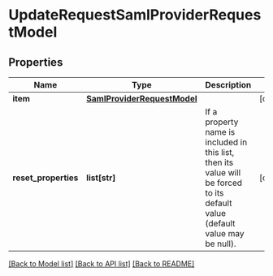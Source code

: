 # UpdateRequestSamlProviderRequestModel

## Properties
Name | Type | Description | Notes
------------ | ------------- | ------------- | -------------
**item** | [**SamlProviderRequestModel**](SamlProviderRequestModel.md) |  | [optional] 
**reset_properties** | **list[str]** | If a property name is included in this list, then its value will be forced to its default value (default value may be null). | [optional] 

[[Back to Model list]](../README.md#documentation-for-models) [[Back to API list]](../README.md#documentation-for-api-endpoints) [[Back to README]](../README.md)

